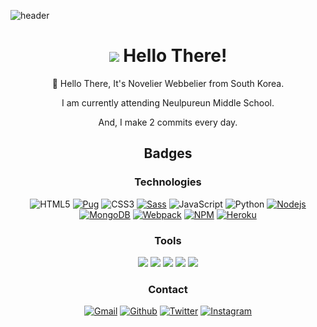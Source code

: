 ![header](https://capsule-render.vercel.app/api?type=waving&section=footer&color=timeGradient&height=250&text=So%20Seol&fontAlign=65&fontAlignY=70&desc=Novelier%20Webbelier&descSize=25&descAlign=74&descAlignY=85&animation=fadeIn)

<div align="center">

# <img src="https://raw.githubusercontent.com/Novelier-Webbelier/Novelier-Webbelier/master/wave.gif"> Hello There!

👋 Hello There, It's Novelier Webbelier from South Korea.

I am currently attending Neulpureun Middle School.

And, I make 2 commits every day.

## Badges

### Technologies

  <p>
    <img alt="HTML5" src="https://img.shields.io/badge/-HTML5-e34c26?style=flat-square&logo=html5&logoColor=white">
    <a href="https://github.com/pugjs/pug"><img alt="Pug" src="https://img.shields.io/badge/-Pug-a0755d?style=flat-square&logo=pug&logoColor=white"></a>
    <img alt="CSS3" src="https://img.shields.io/badge/-CSS3-264de4?style=flat-square&logo=css3&logoColor=white">
    <a href="https://github.com/sass/sass"><img alt="Sass" src="https://img.shields.io/badge/-Sass-CC6699?style=flat-square&logo=sass&logoColor=white"></a>
    <img alt="JavaScript" src="https://img.shields.io/badge/-JavaScript-fddb4f?style=flat-square&logo=javascript&logoColor=black">
    <img alt="Python" src="https://img.shields.io/badge/-Python-306998?style=flat-square&logo=python&logoColor=white">
    <a href="https://github.com/nodejs/node"><img alt="Nodejs" src="https://img.shields.io/badge/-Nodejs-43853d?style=flat-square&logo=Node.js&logoColor=white"></a>
    <a href="https://github.com/mongodb/mongo"><img alt="MongoDB" src="https://img.shields.io/badge/-MongoDB-13aa52?style=flat-square&logo=mongodb&logoColor=white"></a>
    <a href="https://github.com/webpack/webpack"><img alt="Webpack" src="https://img.shields.io/badge/-Webpack-8DD6F9?style=flat-square&logo=webpack&logoColor=white"></a>
    <a href="https://github.com/npm/cli"><img alt="NPM" src="https://img.shields.io/badge/-NPM-CB3837?style=flat-square&logo=npm&logoColor=white"></a>
    <a href="https://heroku.com"><img alt="Heroku" src="https://img.shields.io/badge/-Heroku-6762a6?style=flat-square&logo=heroku&logoColor=white"></a>
  </p>

### Tools

  <p>
    <a href="https://github.com/fish-shell/fish-shell"><img src="https://img.shields.io/badge/-FISH-d5393c?style=flat-square&logo=fish-shell&logoColor=white"></a>
    <a href="https://github.com/neovim/neovim"><img src="https://img.shields.io/badge/-NEOVIM-009932?style=flat-square&logo=neovim&logoColor=white"></a>
    <a href="https://github.com/tmux/tmux"><img src="https://img.shields.io/badge/-tmux-393939?style=flat-square&logo=tmux&logoColor=white"></a>
    <a href="https://github.com/github"><img src="https://img.shields.io/badge/-Github-000000?style=flat-square&logo=github&logoColor=white"></a>
    <a href="https://github.com/git/git"><img src="https://img.shields.io/badge/-Git-F05032?style=flat-square&logo=git&logoColor=white"></a>
  </p>

### Contact

  <p>
    <a href="novelier.webbeiler@gmail.com" target="_blank"><img alt="Gmail" src="https://img.shields.io/badge/-Gmail-CB3837?style=flat-square&logo=gmail&logoColor=white"></a>
    <a href="https://github.com/thmsgbrt" target="_blank"><img alt="Github" src="https://img.shields.io/badge/-Github-000000?style=flat-square&logo=github&logoColor=white"></a>
    <a href="https://twitter.com/Novelier" target="_blank"><img alt="Twitter" src="https://img.shields.io/badge/-Twitter-1DA1F2?style=flat-square&logo=twitter&logoColor=white"></a>
    <a href="https://instagram.com/Novelier_Webbelier" target="_blank"><img alt="Instagram" src="https://img.shields.io/badge/-Instagram-bc2a8d?style=flat-square&logo=instagram&logoColor=white"></a>
  </o>
  
  <div>
